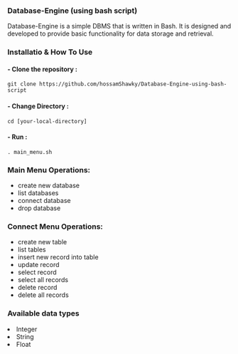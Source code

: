 ### Database-Engine (using bash script)
Database-Engine is a simple DBMS that is written in Bash. It is designed and developed to provide basic functionality for data storage and retrieval.
### Installatio & How To Use
   #### - Clone the repository :
  ```
 git clone https://github.com/hossamShawky/Database-Engine-using-bash-script
  ```
   #### - Change Directory : 
  ```
  cd [your-local-directory]
  ```
  #### - Run :
  ```
  . main_menu.sh
  ```
### Main Menu Operations:
  - create new database
  - list databases
  - connect database
  - drop database
  ### Connect Menu Operations:
  - create new table
  - list tables
  - insert new record into table
  - update record 
  - select record
  - select all records
  - delete record
  - delete all records


### Available data types

<li> Integer </li>
<li> String </li>
<li> Float </li>